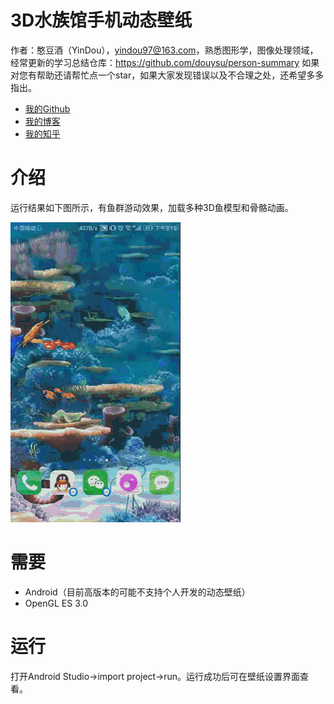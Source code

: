 # 3D水族馆手机动态壁纸

作者：憨豆酒（YinDou），yindou97@163.com，熟悉图形学，图像处理领域，经常更新的学习总结仓库：<https://github.com/douysu/person-summary> 如果对您有帮助还请帮忙点一个star，如果大家发现错误以及不合理之处，还希望多多指出。

- [我的Github](https://github.com/douysu)
- [我的博客](https://blog.csdn.net/ModestBean)
- [我的知乎](https://zhuanlan.zhihu.com/c_1218472587279433728)

# 介绍

运行结果如下图所示，有鱼群游动效果，加载多种3D鱼模型和骨骼动画。

![1](./result/result.gif)

# 需要

- Android（目前高版本的可能不支持个人开发的动态壁纸）
- OpenGL ES 3.0

# 运行

打开Android Studio->import project->run。运行成功后可在壁纸设置界面查看。